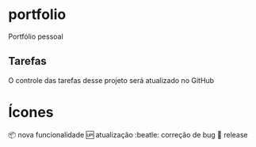 # portfolio
Portfólio pessoal
## Tarefas
O controle das tarefas desse projeto será atualizado no GitHub
# Ícones
:package: nova funcionalidade
:up: atualização
:beatle: correção de bug
:checkered_flag: release

